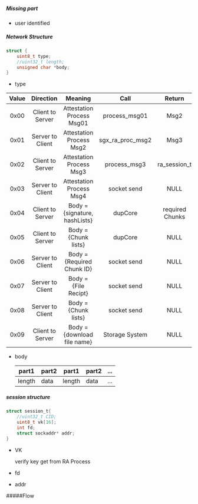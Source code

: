 ##### Missing part

* user identified

##### Network Structure

```c
struct {
    uint8_t type;
    //uint32_t length;
	unsigned char *body;
}
```

* type

| Value |    Direction     |            Meaning            | Call |Return|
| :---: | :--------------: | :---------------------------: | :--: |:--:|
| 0x00  | Client to Server |   Attestation Process Msg01   | process_msg01 |Msg2|
| 0x01  | Server to Client |   Attestation Process Msg2    | sgx_ra_proc_msg2 |Msg3|
| 0x02  | Client to Server |   Attestation Process Msg3    | process_msg3 |ra_session_t|
| 0x03 | Server to Client | Attestation Process Msg4 | socket send |NULL|
| 0x04 | Client to Server | Body = {signature, hashLists} | dupCore |required Chunks|
| 0x05 | Client to Server |     Body = {Chunk lists}      | dupCore |NULL|
| 0x06 | Server to Client |  Body = {Required Chunk ID}   | socket send |NULL|
| 0x07 | Server to Client |     Body = {File Recipt}      | socket send |NULL|
| 0x08 | Server to Client |     Body = {Chunk lists}      | socket send |NULL|
| 0x09 | Client to Server | Body = {download file name} | Storage System |NULL|



* body

  | part1  | part2 | part1  | part2 | ...  |
  | ------ | ----- | ------ | ----- | ---- |
  | length | data  | length | data  | ...  |

##### session structure

```c
struct session_t{
    //uint32_t CID;
    uint8_t vk[16];
    int fd;
    struct sockaddr* addr;
}
```

* VK

  verify key get from RA Process

* fd

* addr

#####Flow



